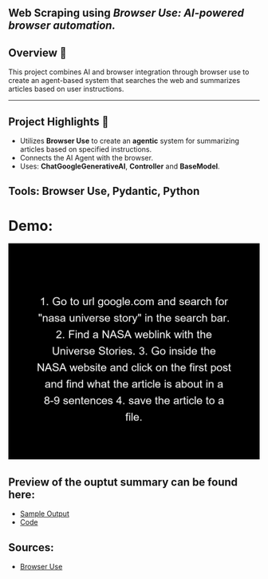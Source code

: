 ## Web Scraping using _Browser Use: AI-powered browser automation._

## Overview 🎉
This project combines AI and browser integration through browser use to create an agent-based system that searches the web and summarizes articles based on user instructions.

---

## Project Highlights 🚀
- Utilizes **Browser Use** to create an **agentic** system for summarizing articles based on specified instructions.
- Connects the AI Agent with the browser.
- Uses: **ChatGoogleGenerativeAI**, **Controller** and **BaseModel**.

##  Tools: Browser Use, Pydantic, Python

# Demo:
![Demo](https://github.com/utsavbhattarai/BrowserUseScrape/blob/main/agent_history.gif)

## Preview of the ouptut summary can be found here: 
- [Sample Output](https://github.com/utsavbhattarai/BrowserUseScrape/blob/main/articleSummary.md)
- [Code](https://github.com/utsavbhattarai/BrowserUseScrape/blob/main/init.py)

## Sources:
- [Browser Use](https://github.com/browser-use/browser-use/tree/main)

